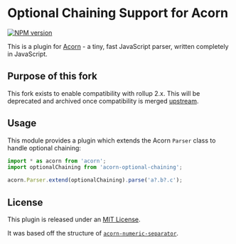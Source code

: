 # Optional Chaining Support for Acorn

[![NPM version](https://img.shields.io/npm/v/acorn-optional-chaining.svg)](https://www.npmjs.org/package/acorn-optional-chaining)

This is a plugin for [Acorn](https://github.com/acornjs/acorn) - a tiny, fast JavaScript parser, written completely in JavaScript.

## Purpose of this fork

This fork exists to enable compatibility with rollup 2.x.  This will be deprecated and archived once
compatibility is merged [upstream](https://github.com/rockon999/acorn-optional-chaining).

## Usage

This module provides a plugin which extends the Acorn `Parser` class to handle optional chaining:

```javascript
import * as acorn from 'acorn';
import optionalChaining from 'acorn-optional-chaining';

acorn.Parser.extend(optionalChaining).parse('a?.b?.c');
```

## License

This plugin is released under an [MIT License](./LICENSE).

It was based off the structure of [`acorn-numeric-separator`](https://github.com/acornjs/acorn-numeric-separator).

